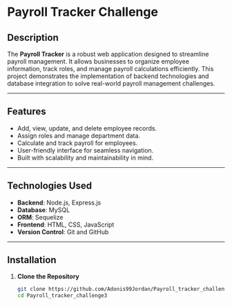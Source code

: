 # **Payroll Tracker Challenge**

## **Description**

The **Payroll Tracker** is a robust web application designed to streamline payroll management. It allows businesses to organize employee information, track roles, and manage payroll calculations efficiently. This project demonstrates the implementation of backend technologies and database integration to solve real-world payroll management challenges.

---

## **Features**

- Add, view, update, and delete employee records.  
- Assign roles and manage department data.  
- Calculate and track payroll for employees.  
- User-friendly interface for seamless navigation.  
- Built with scalability and maintainability in mind.  

---

## **Technologies Used**

- **Backend**: Node.js, Express.js  
- **Database**: MySQL  
- **ORM**: Sequelize  
- **Frontend**: HTML, CSS, JavaScript  
- **Version Control**: Git and GitHub  

---

## **Installation**

1. **Clone the Repository**  
   ```bash
   git clone https://github.com/Adonis99Jordan/Payroll_tracker_challenge3.git
   cd Payroll_tracker_challenge3


